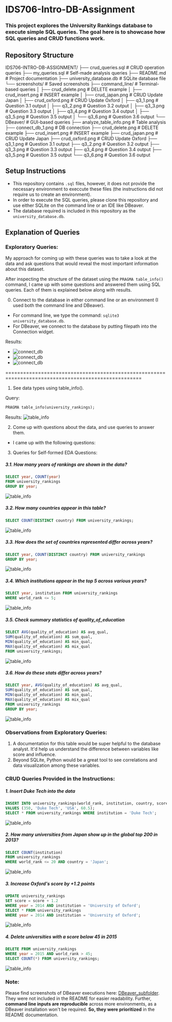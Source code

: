 # IDS706-Intro-DB-Assignment

### This project explores the University Rankings database to execute simple SQL queries. The goal here is to showcase how SQL queries and CRUD functions work.

## Repository Structure
IDS706-INTRO-DB-ASSIGNMENT/
├── crud_queries.sql            # CRUD operation queries
├── my_queries.sql              # Self-made analysis queries
├── README.md                   # Project documentation
├── university_database.db      # SQLite database file
└── screenshots/                # Saved screenshots
    ├── command_line/           # Terminal-based queries
    │   ├── crud_delete.png         # DELETE example
    │   ├── crud_insert.png         # INSERT example
    │   ├── crud_japan.png          # CRUD Update Japan
    │   ├── crud_oxford.png         # CRUD Update Oxford
    │   ├── q3_1.png                # Question 3.1 output
    │   ├── q3_2.png                # Question 3.2 output
    │   ├── q3_3.png                # Question 3.3 output
    │   ├── q3_4.png                # Question 3.4 output
    │   ├── q3_5.png                # Question 3.5 output
    │   └── q3_6.png                # Question 3.6 output
    └── DBeaver/                # GUI-based queries
        ├── analyze_table_info.png # Table analysis
        ├── connect_db_1.png       # DB connection
        ├── crud_delete.png        # DELETE example
        ├── crud_insert.png        # INSERT example
        ├── crud_japan.png         # CRUD Update Japan
        ├── crud_oxford.png        # CRUD Update Oxford
        ├── q3_1.png               # Question 3.1 output
        ├── q3_2.png               # Question 3.2 output
        ├── q3_3.png               # Question 3.3 output
        ├── q3_4.png               # Question 3.4 output
        ├── q3_5.png               # Question 3.5 output
        └── q3_6.png               # Question 3.6 output


## Setup Instructions
- This repository contains `.sql` files, however, it does not provide the necessary environment to execcute these files (the instructions did not require us to create an environment).
- In order to execute the SQL queries, please clone this repository and use either SQLite on the command line or an IDE like DBeaver.
- The database required is included in this repository as the `university_database.db`.

## Explanation of Queries

### Exploratory Queries:

My approach for coming up with these queries was to take a look at the data and ask questions that would reveal the most important information about this dataset.

After inspecting the structure of the dataset using the `PRAGMA table_info()` command, I came up with some questions and answered them using SQL queries. Each of them is explained below along with results.

0. Connect to the database in either command line or an environment (I used both the command line and DBeaver).
- For command line, we type the command: `sqlite3 university_database.db`.
- For DBeaver, we connect to the database by putting filepath into the Connection widget.

Results:
- ![connect_db](screenshots/command_line/connect_db_1.png)
- ![connect_db](screenshots/command_line/connect_db_2.png)
- ![connect_db](screenshots/DBeaver/connect_db_1.png)

====================================================================================================
1. See data types using table_info().

Query:
```sql
PRAGMA table_info(university_rankings);
```
Results:
![table_info](screenshots/command_line/analyze_table_info.png)

2. Come up with questions about the data, and use queries to answer them.
- I came up with the following questions:

3. Queries for Self-formed EDA Questions:

##### 3.1. How many years of rankings are shown in the data?

```sql
SELECT year, COUNT(year)
FROM university_rankings
GROUP BY year;
```
![table_info](screenshots/command_line/q3_1.png)



##### 3.2. How many countries appear in this table? 
```sql
SELECT COUNT(DISTINCT country) FROM university_rankings;
```
![table_info](screenshots/command_line/q3_2.png)


##### 3.3. How does the set of countries represented differ across years?
```sql
SELECT year, COUNT(DISTINCT country) FROM university_rankings
GROUP BY year;
```
![table_info](screenshots/command_line/q3_3.png)

##### 3.4. Which institutions appear in the top 5 across various years?
```sql
SELECT year, institution FROM university_rankings
WHERE world_rank <= 5;
```
![table_info](screenshots/command_line/q3_4.png)

##### 3.5. Check summary statistics of quality_of_education
```sql
SELECT AVG(quality_of_education) AS avg_qual,
SUM(quality_of_education) AS sum_qual,
MIN(quality_of_education) AS min_qual,
MAX(quality_of_education) AS mix_qual
FROM university_rankings;
```
![table_info](screenshots/command_line/q3_5.png)

##### 3.6. How do these stats differ across years?
```sql
SELECT year, AVG(quality_of_education) AS avg_qual, 
SUM(quality_of_education) AS sum_qual,
MIN(quality_of_education) AS min_qual,
MAX(quality_of_education) AS mix_qual
FROM university_rankings 
GROUP BY year;
```
![table_info](screenshots/command_line/q3_6.png)

### Observations from Exploratory Queries:
1. A documentation for this table would be super helpful to the database analyst. It'd help us understand the difference between variables like score and influence. 
2. Beyond SQLite, Python would be a great tool to see correlations and data visualization among these variables.


### CRUD Queries Provided in the Instructions:
##### 1. Insert Duke Tech into the data
```sql
INSERT INTO university_rankings(world_rank, institution, country, score)
VALUES (350, 'Duke Tech', 'USA', 60.5);
SELECT * FROM university_rankings WHERE institution = 'Duke Tech';
```
![table_info](screenshots/command_line/crud_insert.png)

##### 2. How many universities from Japan show up in the global top 200 in 2013?
```sql
SELECT COUNT(institution)
FROM university_rankings 
WHERE world_rank <= 20 AND country = 'Japan';
```
![table_info](screenshots/command_line/crud_japan.png)

##### 3. Increase Oxford's score by +1.2 points
```sql
UPDATE university_rankings
SET score = score + 1.2
WHERE year = 2014 AND institution = 'University of Oxford';
SELECT * FROM university_rankings
WHERE year = 2014 AND institution = 'University of Oxford';
```
![table_info](screenshots/command_line/crud_oxford.png)

##### 4. Delete universities with a score below 45 in 2015
```sql
DELETE FROM university_rankings
WHERE year = 2015 AND world_rank > 45;
SELECT COUNT(*) FROM university_rankings;
```
![table_info](screenshots/command_line/crud_delete.png)

### Note:
Please find screenshots of DBeaver executions here: [DBeaver_subfolder](/screenshots/DBeaver/). They were not included in the README for easier readability. Further, **command line inputs are reproducible** across more environments, as a DBeaver installation won't be required. **So, they were prioritized** in the README documentation.
